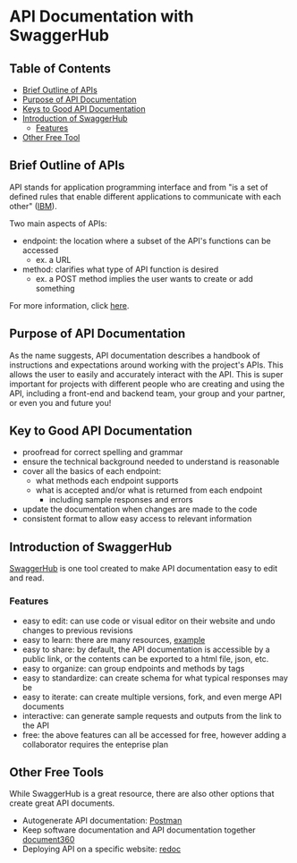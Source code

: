 # API Documentation with SwaggerHub

## Table of Contents
- [Brief Outline of APIs ](#brief-outline-of-apis)
- [Purpose of API Documentation](#purpose-of-api-documentation)
- [Keys to Good API Documentation](#keys-to-good-api-documentation)
- [Introduction of SwaggerHub](#introduction-of-swaggerhub)
  - [Features](#features)
- [Other Free Tool](#other-free-tool)

## Brief Outline of APIs
API stands for application programming interface and from "is a set of defined rules that enable different applications to communicate with each other" ([IBM](https://www.ibm.com/topics/api)).

Two main aspects of APIs:
- endpoint: the location where a subset of the API's functions can be accessed 
  - ex. a URL
- method: clarifies what type of API function is desired
  - ex. a POST method implies the user wants to create or add something

For more information, click [here](https://www.postman.com/what-is-an-api/).

## Purpose of API Documentation
As the name suggests, API documentation describes a handbook of instructions and expectations around working with the project's APIs. 
This allows the user to easily and accurately interact with the API.
This is super important for projects with different people who are creating and using the API, including a front-end and backend team, your group and your partner, or even you and future you!

## Key to Good API Documentation
- proofread for correct spelling and grammar 
- ensure the technical background needed to understand is reasonable
- cover all the basics of each endpoint:
  - what methods each endpoint supports
  - what is accepted and/or what is returned from each endpoint
    - including sample responses and errors
- update the documentation when changes are made to the code
- consistent format to allow easy access to relevant information

## Introduction of SwaggerHub
[SwaggerHub](https://swagger.io/tools/swaggerhub/) is one tool created to make API documentation easy to edit and read. 

### Features
- easy to edit: can use code or visual editor on their website and undo changes to previous revisions
- easy to learn: there are many resources, [example](https://support.smartbear.com/swaggerhub/docs/en/get-started/basics-of-swaggerhub.html)
- easy to share: by default, the API documentation is accessible by a public link, or the contents can be exported to a html file, json, etc.
- easy to organize: can group endpoints and methods by tags
- easy to standardize: can create schema for what typical responses may be
- easy to iterate: can create multiple versions, fork, and even merge API documents
- interactive: can generate sample requests and outputs from the link to the API
- free: the above features can all be accessed for free, however adding a collaborator requires the enteprise plan

## Other Free Tools
While SwaggerHub is a great resource, there are also other options that create great API documents.
- Autogenerate API documentation: [Postman](https://learning.postman.com/docs/publishing-your-api/api-documentation-overview/)
- Keep software documentation and API documentation together [document360](https://document360.com/pricing/#)
- Deploying API on a specific website: [redoc](https://redocly.com/redoc/)